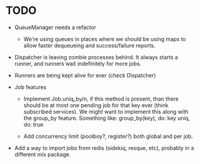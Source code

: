 # TODO

- QueueManager needs a refactor
  - We're using queues in places where we should be using maps to allow faster
    dequeueing and success/failure reports.

- Dispatcher is leaving zombie processes behind. It always starts a runner, and
  runners wait indefinitely for more jobs.

- Runners are being kept alive for ever (check Dispatcher)

- Job features
  - Implement Job.uniq_by/n, if this method is present, than there should be at
    most one pending job for that key ever (think subscribed services).
    We might want to implement this along with the group_by feature.
    Something like:
      group_by(key), do: key
      uniq, do: true

  - Add concurrency limit (poolboy?, register?) both global and per job.

- Add a way to import jobs from redis (sidekiq, resque, etc), probably in a
  different mix package.

